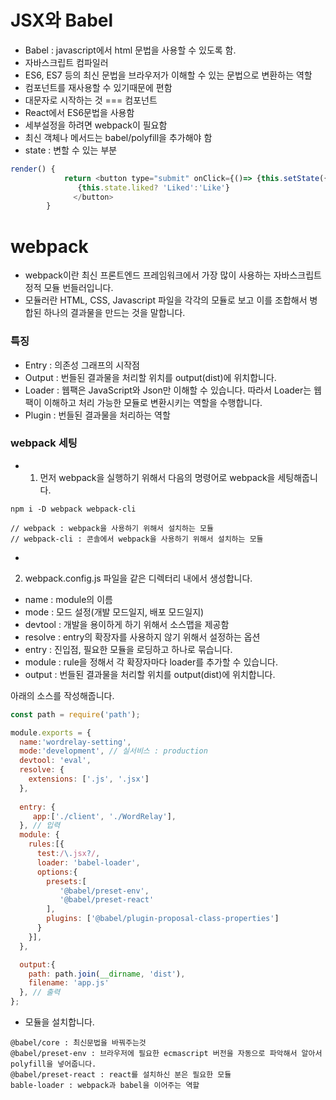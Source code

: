 # JSX와 Babel
- Babel : javascript에서 html 문법을 사용할 수 있도록 함.
- 자바스크립트 컴파일러
- ES6, ES7 등의 최신 문법을 브라우저가 이해할 수 있는 문법으로 변환하는 역할
- 컴포넌트를 재사용할 수 있기때문에 편함 
- 대문자로 시작하는 것 === 컴포넌트
- React에서 ES6문법을 사용함
- 세부설정을 하려면 webpack이 필요함
- 최신 객체나 메서드는 babel/polyfill을 추가해야 함
- state : 변할 수 있는 부분
  
```javascript
render() {
            return <button type="submit" onClick={()=> {this.setState({liked:true})}}>
               {this.state.liked? 'Liked':'Like'}
              </button>
        } 

```

# webpack 
- webpack이란 최신 프론트엔드 프레임워크에서 가장 많이 사용하는 자바스크립트 정적 모듈 번들러입니다.
- 모듈러란 HTML, CSS, Javascript 파일을 각각의 모듈로 보고 이를 조합해서 병합된 하나의 결과물을 만드는 것을 말합니다.


### 특징

- Entry : 의존성 그래프의 시작점
- Output : 번들된 결과물을 처리할 위치를 output(dist)에 위치합니다.
- Loader : 웹팩은 JavaScript와 Json만 이해할 수 있습니다. 따라서 Loader는 웹팩이 이해하고 처리 가능한 모듈로 변환시키는 역할을 수행합니다.
- Plugin : 번들된 결과물을 처리하는 역할

### webpack 세팅 
- 1. 먼저 webpack을 실행하기 위해서 다음의 명령어로 webpack을 세팅해줍니다.
  
```
npm i -D webpack webpack-cli

// webpack : webpack을 사용하기 위해서 설치하는 모듈
// webpack-cli : 콘솔에서 webpack을 사용하기 위해서 설치하는 모듈 

```

- 
2. webpack.config.js 파일을 같은 디렉터리 내에서 생성합니다.

- name : module의 이름
- mode : 모드 설정(개발 모드일지, 배포 모드일지)
- devtool : 개발을 용이하게 하기 위해서 소스맵을 제공함
- resolve : entry의 확장자를 사용하지 않기 위해서 설정하는 옵션
- entry : 진입점, 필요한 모듈을 로딩하고 하나로 묶습니다.
- module : rule을 정해서 각 확장자마다 loader를 추가할 수 있습니다.
- output : 번들된 결과물을 처리할 위치를 output(dist)에 위치합니다.

아래의 소스를 작성해줍니다.

```javascript
const path = require('path');

module.exports = {
  name:'wordrelay-setting',
  mode:'development', // 실서비스 : production
  devtool: 'eval',
  resolve: {
    extensions: ['.js', '.jsx']
  },
  
  entry: {
     app:['./client', './WordRelay'],
  }, // 입력
  module: {
    rules:[{
      test:/\.jsx?/,
      loader: 'babel-loader',
      options:{
        presets:[
           '@babel/preset-env',
           '@babel/preset-react'
        ],
        plugins: ['@babel/plugin-proposal-class-properties']
      }
    }],  
  },

  output:{
    path: path.join(__dirname, 'dist'),
    filename: 'app.js'
  }, // 출력
};

```

- 모듈을 설치합니다.

```
@babel/core : 최신문법을 바꿔주는것
@babel/preset-env : 브라우저에 필요한 ecmascript 버전을 자동으로 파악해서 알아서 polyfill을 넣어줍니다.
@babel/preset-react : react를 설치하신 분은 필요한 모듈
bable-loader : webpack과 babel을 이어주는 역할 
```
